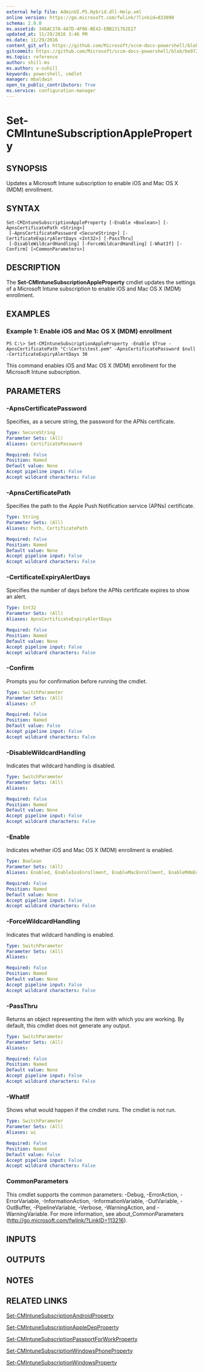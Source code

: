 ```yaml
---
external help file: AdminUI.PS.Hybrid.dll-Help.xml
online version: https://go.microsoft.com/fwlink/?linkid=833890
schema: 2.0.0
ms.assetid: 346AC378-4A7D-4F06-BE42-EBB231762E27
updated_at: 11/29/2016 3:46 PM
ms.date: 11/29/2016
content_git_url: https://github.com/Microsoft/sccm-docs-powershell/blob/master/sccm-cmdlets/ConfigurationManager/vlatest/Set-CMIntuneSubscriptionAppleProperty.md
gitcommit: https://github.com/Microsoft/sccm-docs-powershell/blob/be9723fe908914c0e1ed2689b3ffaa3b56f1b53b/sccm-cmdlets/ConfigurationManager/vlatest/Set-CMIntuneSubscriptionAppleProperty.md
ms.topic: reference
author: shill-ms
ms.author: v-suhill
keywords: powershell, cmdlet
manager: mbaldwin
open_to_public_contributors: True
ms.service: configuration-manager
---
```


# Set-CMIntuneSubscriptionAppleProperty

## SYNOPSIS
Updates a Microsoft Intune subscription to enable iOS and Mac OS X (MDM) enrollment.

## SYNTAX

```
Set-CMIntuneSubscriptionAppleProperty [-Enable <Boolean>] [-ApnsCertificatePath <String>]
 [-ApnsCertificatePassword <SecureString>] [-CertificateExpiryAlertDays <Int32>] [-PassThru]
 [-DisableWildcardHandling] [-ForceWildcardHandling] [-WhatIf] [-Confirm] [<CommonParameters>]
```

## DESCRIPTION
The **Set-CMIntuneSubscriptionAppleProperty** cmdlet updates the settings of a Microsoft Intune subscription to enable iOS and Mac OS X (MDM) enrollment.

## EXAMPLES

### Example 1: Enable iOS and Mac OS X (MDM) enrollment
```
PS C:\> Set-CMIntuneSubscriptionAppleProperty -Enable $True -ApnsCertificatePath "C:\Certs\test.pem" -ApnsCertificatePassword $null -CertificateExpiryAlertDays 30
```

This command enables iOS and Mac OS X (MDM) enrollment for the Microsoft Intune subscription.

## PARAMETERS

### -ApnsCertificatePassword
Specifies, as a secure string, the password for the APNs certificate.

```yaml
Type: SecureString
Parameter Sets: (All)
Aliases: CertificatePassword

Required: False
Position: Named
Default value: None
Accept pipeline input: False
Accept wildcard characters: False
```

### -ApnsCertificatePath
Specifies the path to the Apple Push Notification service (APNs) certificate.

```yaml
Type: String
Parameter Sets: (All)
Aliases: Path, CertificatePath

Required: False
Position: Named
Default value: None
Accept pipeline input: False
Accept wildcard characters: False
```

### -CertificateExpiryAlertDays
Specifies the number of days before the APNs certificate expires to show an alert.

```yaml
Type: Int32
Parameter Sets: (All)
Aliases: ApnsCertificateExpiryAlertDays

Required: False
Position: Named
Default value: None
Accept pipeline input: False
Accept wildcard characters: False
```

### -Confirm
Prompts you for confirmation before running the cmdlet.

```yaml
Type: SwitchParameter
Parameter Sets: (All)
Aliases: cf

Required: False
Position: Named
Default value: False
Accept pipeline input: False
Accept wildcard characters: False
```

### -DisableWildcardHandling
Indicates that wildcard handling is disabled.

```yaml
Type: SwitchParameter
Parameter Sets: (All)
Aliases: 

Required: False
Position: Named
Default value: None
Accept pipeline input: False
Accept wildcard characters: False
```

### -Enable
Indicates whether iOS and Mac OS X (MDM) enrollment is enabled.

```yaml
Type: Boolean
Parameter Sets: (All)
Aliases: Enabled, EnableIosEnrollment, EnableMacEnrollment, EnableMdmEnrollment

Required: False
Position: Named
Default value: None
Accept pipeline input: False
Accept wildcard characters: False
```

### -ForceWildcardHandling
Indicates that wildcard handling is enabled.

```yaml
Type: SwitchParameter
Parameter Sets: (All)
Aliases: 

Required: False
Position: Named
Default value: None
Accept pipeline input: False
Accept wildcard characters: False
```

### -PassThru
Returns an object representing the item with which you are working.
By default, this cmdlet does not generate any output.

```yaml
Type: SwitchParameter
Parameter Sets: (All)
Aliases: 

Required: False
Position: Named
Default value: None
Accept pipeline input: False
Accept wildcard characters: False
```

### -WhatIf
Shows what would happen if the cmdlet runs.
The cmdlet is not run.

```yaml
Type: SwitchParameter
Parameter Sets: (All)
Aliases: wi

Required: False
Position: Named
Default value: False
Accept pipeline input: False
Accept wildcard characters: False
```

### CommonParameters
This cmdlet supports the common parameters: -Debug, -ErrorAction, -ErrorVariable, -InformationAction, -InformationVariable, -OutVariable, -OutBuffer, -PipelineVariable, -Verbose, -WarningAction, and -WarningVariable. For more information, see about_CommonParameters (http://go.microsoft.com/fwlink/?LinkID=113216).

## INPUTS

## OUTPUTS

## NOTES

## RELATED LINKS

[Set-CMIntuneSubscriptionAndroidProperty](xref:ConfigurationManager/vlatest/Set-CMIntuneSubscriptionAndroidProperty.md)

[Set-CMIntuneSubscriptionAppleDepProperty](xref:ConfigurationManager/vlatest/Set-CMIntuneSubscriptionAppleDepProperty.md)

[Set-CMIntuneSubscriptionPassportForWorkProperty](xref:ConfigurationManager/vlatest/Set-CMIntuneSubscriptionPassportForWorkProperty.md)

[Set-CMIntuneSubscriptionWindowsPhoneProperty](xref:ConfigurationManager/vlatest/Set-CMIntuneSubscriptionWindowsPhoneProperty.md)

[Set-CMIntuneSubscriptionWindowsProperty](xref:ConfigurationManager/vlatest/Set-CMIntuneSubscriptionWindowsProperty.md)


